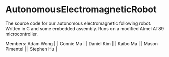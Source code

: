 AutonomousElectromagneticRobot
==============================

The source code for our autonomous electromagnetic following robot.
Written in C and some embedded assembly.
Runs on a modified Atmel AT89 microcontroller.

Members:
Adam Wong | 
| Connie Ma | 
| Daniel Kim | 
| Kaibo Ma | 
| Mason Pimentel | 
| Stephen Hu |

